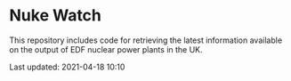 # Nuke Watch

This repository includes code for retrieving the latest information available on the output of EDF nuclear power plants in the UK.

Last updated: 2021-04-18 10:10